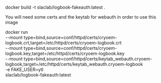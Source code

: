 docker build -t slaclab/logbook-fakeauth:latest .

You will need some certs and the keytab for webauth in order to use this image

docker run \
  --mount type=bind,source=conf/httpd/certs/cryoem-logbook.crt,target=/etc/httpd/certs/cryoem-logbook.crt \
  --mount type=bind,source=conf/httpd/certs/cryoem-logbook.key,target=/etc/httpd/certs/cryoem-logbook.key \
  --mount type=bind,source=conf/httpd/certs/keytab_webauth.cryoem-logbook,target=/etc/httpd/certs/keytab_webauth.cryoem-logbook \
  -e FAKE_USER=ytl \
  slaclab/logbook-fakeauth:latest